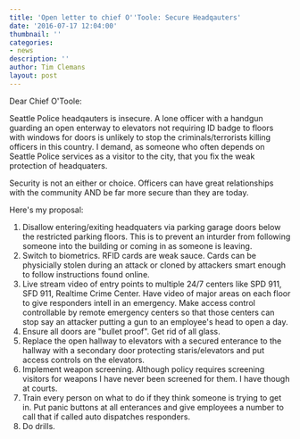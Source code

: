 ```yaml
---
title: 'Open letter to chief O''Toole: Secure Headqauters'
date: '2016-07-17 12:04:00'
thumbnail: ''
categories:
- news
description: ''
author: Tim Clemans
layout: post
---
```

Dear Chief O'Toole:

Seattle Police headqauters is insecure. A lone officer with a handgun guarding an open enterway to elevators not requiring ID badge to floors with windows for doors is unlikely to stop the criminals/terrorists killing officers in this country. I demand, as someone who often depends on Seattle Police services as a visitor to the city, that you fix the weak protection of headquaters. 

Security is not an either or choice. Officers can have great relationships with the community AND be far more secure than they are today.

Here's my proposal:

1. Disallow entering/exiting headquaters via parking garage doors below the restricted parking floors. This is to prevent an inturder from following someone into the building or coming in as someone is leaving.
2. Switch to biometrics. RFID cards are weak sauce. Cards can be physicially stolen during an attack or cloned by attackers smart enough to follow instructions found online.
3. Live stream video of entry points to multiple 24/7 centers like SPD 911, SFD 911, Realtime Crime Center. Have video of major areas on each floor to give responders intell in an emergency. Make access control controllable by remote emergency centers so that those centers can stop say an attacker putting a gun to an employee's head to open a day.
4. Ensure all doors are "bullet proof". Get rid of all glass.
5. Replace the open hallway to elevators with a secured enterance to the hallway with a secondary door protecting staris/elevators and put access controls on the elevators.
6. Implement weapon screening. Although policy requires screening visitors for weapons I have never been screened for them. I have though at courts.
7. Train every person on what to do if they think someone is trying to get in. Put panic buttons at all enterances and give employees a number to call that if called auto dispatches responders.
8. Do drills. 